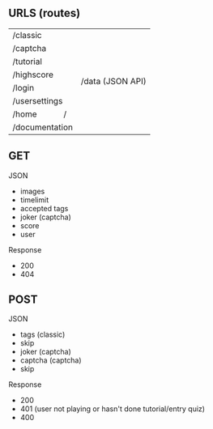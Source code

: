 ## URLS (routes)

<table>
<tr><td colspan="2">/classic</td><td rowspan="8">/data (JSON API)</td></tr>
<tr><td colspan="2">/captcha</td></tr>
<tr><td colspan="2">/tutorial</td></tr>
<tr><td colspan="2">/highscore</td></tr>
<tr><td colspan="2">/login</td></tr>
<tr><td colspan="2">/usersettings</td></tr>
<tr><td>/home</td><td>/</td></tr>
<tr><td colspan="2">/documentation</td></tr>
</table>

## GET

JSON
- images
- timelimit
- accepted tags
- joker (captcha)
- score
- user

Response
- 200
- 404

## POST

JSON
- tags (classic)
- skip
- joker (captcha)
- captcha (captcha)
- skip

Response
- 200
- 401 (user not playing or hasn't done tutorial/entry quiz)
- 400